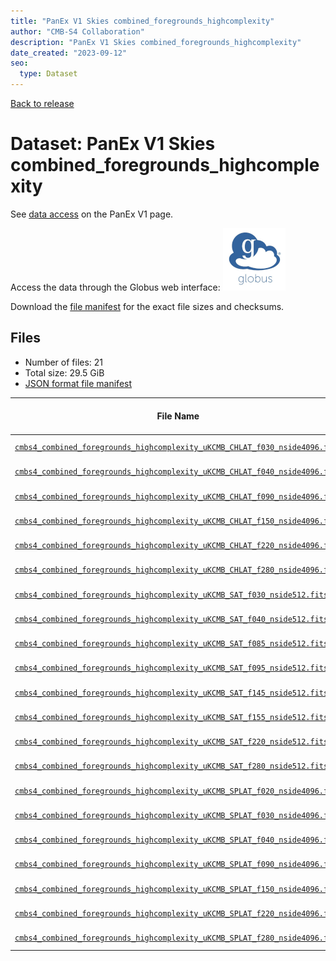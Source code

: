 ```yaml
---
title: "PanEx V1 Skies combined_foregrounds_highcomplexity"
author: "CMB-S4 Collaboration"
description: "PanEx V1 Skies combined_foregrounds_highcomplexity"
date_created: "2023-09-12"
seo:
  type: Dataset
---
```


[Back to release](./panexv1.html#datasets)

# Dataset: PanEx V1 Skies combined_foregrounds_highcomplexity

See [data access](./panexv1.html#data-access) on the PanEx V1 page.

Access the data through the Globus web interface: [![Download via Globus](images/globus-logo.png)](https://app.globus.org/file-manager?origin_id=38f01147-f09e-483d-a552-3866669a846d&origin_path=%2Fdatareleases%2Fpanexv1%2Fcombined_foregrounds_highcomplexity%2F)

Download the [file manifest](https://g-456d30.0ed28.75bc.data.globus.org/datareleases/panexv1/combined_foregrounds_highcomplexity/manifest.json) for the exact file sizes and checksums.

## Files

- Number of files: 21
- Total size: 29.5 GiB
- [JSON format file manifest](https://g-456d30.0ed28.75bc.data.globus.org/datareleases/panexv1/combined_foregrounds_highcomplexity/manifest.json)

|                                                                                                                           File Name                                                                                                                           | Telescope | Frequency Band (GHz) | Nside |   Size   |
| ------------------------------------------------------------------------------------------------------------------------------------------------------------------------------------------------------------------------------------------------------------- | --------- | -------------------: | ----: | -------- |
| [`cmbs4_combined_foregrounds_highcomplexity_uKCMB_CHLAT_f030_nside4096.fits`](https://g-456d30.0ed28.75bc.data.globus.org/datareleases/panexv1/combined_foregrounds_highcomplexity/cmbs4_combined_foregrounds_highcomplexity_uKCMB_CHLAT_f030_nside4096.fits) | CHLAT     |                   30 |  4096 | 2.3 GiB  |
| [`cmbs4_combined_foregrounds_highcomplexity_uKCMB_CHLAT_f040_nside4096.fits`](https://g-456d30.0ed28.75bc.data.globus.org/datareleases/panexv1/combined_foregrounds_highcomplexity/cmbs4_combined_foregrounds_highcomplexity_uKCMB_CHLAT_f040_nside4096.fits) | CHLAT     |                   40 |  4096 | 2.3 GiB  |
| [`cmbs4_combined_foregrounds_highcomplexity_uKCMB_CHLAT_f090_nside4096.fits`](https://g-456d30.0ed28.75bc.data.globus.org/datareleases/panexv1/combined_foregrounds_highcomplexity/cmbs4_combined_foregrounds_highcomplexity_uKCMB_CHLAT_f090_nside4096.fits) | CHLAT     |                   90 |  4096 | 2.3 GiB  |
| [`cmbs4_combined_foregrounds_highcomplexity_uKCMB_CHLAT_f150_nside4096.fits`](https://g-456d30.0ed28.75bc.data.globus.org/datareleases/panexv1/combined_foregrounds_highcomplexity/cmbs4_combined_foregrounds_highcomplexity_uKCMB_CHLAT_f150_nside4096.fits) | CHLAT     |                  150 |  4096 | 2.3 GiB  |
| [`cmbs4_combined_foregrounds_highcomplexity_uKCMB_CHLAT_f220_nside4096.fits`](https://g-456d30.0ed28.75bc.data.globus.org/datareleases/panexv1/combined_foregrounds_highcomplexity/cmbs4_combined_foregrounds_highcomplexity_uKCMB_CHLAT_f220_nside4096.fits) | CHLAT     |                  220 |  4096 | 2.3 GiB  |
| [`cmbs4_combined_foregrounds_highcomplexity_uKCMB_CHLAT_f280_nside4096.fits`](https://g-456d30.0ed28.75bc.data.globus.org/datareleases/panexv1/combined_foregrounds_highcomplexity/cmbs4_combined_foregrounds_highcomplexity_uKCMB_CHLAT_f280_nside4096.fits) | CHLAT     |                  280 |  4096 | 2.3 GiB  |
| [`cmbs4_combined_foregrounds_highcomplexity_uKCMB_SAT_f030_nside512.fits`](https://g-456d30.0ed28.75bc.data.globus.org/datareleases/panexv1/combined_foregrounds_highcomplexity/cmbs4_combined_foregrounds_highcomplexity_uKCMB_SAT_f030_nside512.fits)       | SAT       |                   30 |   512 | 36.0 MiB |
| [`cmbs4_combined_foregrounds_highcomplexity_uKCMB_SAT_f040_nside512.fits`](https://g-456d30.0ed28.75bc.data.globus.org/datareleases/panexv1/combined_foregrounds_highcomplexity/cmbs4_combined_foregrounds_highcomplexity_uKCMB_SAT_f040_nside512.fits)       | SAT       |                   40 |   512 | 36.0 MiB |
| [`cmbs4_combined_foregrounds_highcomplexity_uKCMB_SAT_f085_nside512.fits`](https://g-456d30.0ed28.75bc.data.globus.org/datareleases/panexv1/combined_foregrounds_highcomplexity/cmbs4_combined_foregrounds_highcomplexity_uKCMB_SAT_f085_nside512.fits)       | SAT       |                   85 |   512 | 36.0 MiB |
| [`cmbs4_combined_foregrounds_highcomplexity_uKCMB_SAT_f095_nside512.fits`](https://g-456d30.0ed28.75bc.data.globus.org/datareleases/panexv1/combined_foregrounds_highcomplexity/cmbs4_combined_foregrounds_highcomplexity_uKCMB_SAT_f095_nside512.fits)       | SAT       |                   95 |   512 | 36.0 MiB |
| [`cmbs4_combined_foregrounds_highcomplexity_uKCMB_SAT_f145_nside512.fits`](https://g-456d30.0ed28.75bc.data.globus.org/datareleases/panexv1/combined_foregrounds_highcomplexity/cmbs4_combined_foregrounds_highcomplexity_uKCMB_SAT_f145_nside512.fits)       | SAT       |                  145 |   512 | 36.0 MiB |
| [`cmbs4_combined_foregrounds_highcomplexity_uKCMB_SAT_f155_nside512.fits`](https://g-456d30.0ed28.75bc.data.globus.org/datareleases/panexv1/combined_foregrounds_highcomplexity/cmbs4_combined_foregrounds_highcomplexity_uKCMB_SAT_f155_nside512.fits)       | SAT       |                  155 |   512 | 36.0 MiB |
| [`cmbs4_combined_foregrounds_highcomplexity_uKCMB_SAT_f220_nside512.fits`](https://g-456d30.0ed28.75bc.data.globus.org/datareleases/panexv1/combined_foregrounds_highcomplexity/cmbs4_combined_foregrounds_highcomplexity_uKCMB_SAT_f220_nside512.fits)       | SAT       |                  220 |   512 | 36.0 MiB |
| [`cmbs4_combined_foregrounds_highcomplexity_uKCMB_SAT_f280_nside512.fits`](https://g-456d30.0ed28.75bc.data.globus.org/datareleases/panexv1/combined_foregrounds_highcomplexity/cmbs4_combined_foregrounds_highcomplexity_uKCMB_SAT_f280_nside512.fits)       | SAT       |                  280 |   512 | 36.0 MiB |
| [`cmbs4_combined_foregrounds_highcomplexity_uKCMB_SPLAT_f020_nside4096.fits`](https://g-456d30.0ed28.75bc.data.globus.org/datareleases/panexv1/combined_foregrounds_highcomplexity/cmbs4_combined_foregrounds_highcomplexity_uKCMB_SPLAT_f020_nside4096.fits) | SPLAT     |                   20 |  4096 | 2.3 GiB  |
| [`cmbs4_combined_foregrounds_highcomplexity_uKCMB_SPLAT_f030_nside4096.fits`](https://g-456d30.0ed28.75bc.data.globus.org/datareleases/panexv1/combined_foregrounds_highcomplexity/cmbs4_combined_foregrounds_highcomplexity_uKCMB_SPLAT_f030_nside4096.fits) | SPLAT     |                   30 |  4096 | 2.3 GiB  |
| [`cmbs4_combined_foregrounds_highcomplexity_uKCMB_SPLAT_f040_nside4096.fits`](https://g-456d30.0ed28.75bc.data.globus.org/datareleases/panexv1/combined_foregrounds_highcomplexity/cmbs4_combined_foregrounds_highcomplexity_uKCMB_SPLAT_f040_nside4096.fits) | SPLAT     |                   40 |  4096 | 2.3 GiB  |
| [`cmbs4_combined_foregrounds_highcomplexity_uKCMB_SPLAT_f090_nside4096.fits`](https://g-456d30.0ed28.75bc.data.globus.org/datareleases/panexv1/combined_foregrounds_highcomplexity/cmbs4_combined_foregrounds_highcomplexity_uKCMB_SPLAT_f090_nside4096.fits) | SPLAT     |                   90 |  4096 | 2.3 GiB  |
| [`cmbs4_combined_foregrounds_highcomplexity_uKCMB_SPLAT_f150_nside4096.fits`](https://g-456d30.0ed28.75bc.data.globus.org/datareleases/panexv1/combined_foregrounds_highcomplexity/cmbs4_combined_foregrounds_highcomplexity_uKCMB_SPLAT_f150_nside4096.fits) | SPLAT     |                  150 |  4096 | 2.3 GiB  |
| [`cmbs4_combined_foregrounds_highcomplexity_uKCMB_SPLAT_f220_nside4096.fits`](https://g-456d30.0ed28.75bc.data.globus.org/datareleases/panexv1/combined_foregrounds_highcomplexity/cmbs4_combined_foregrounds_highcomplexity_uKCMB_SPLAT_f220_nside4096.fits) | SPLAT     |                  220 |  4096 | 2.3 GiB  |
| [`cmbs4_combined_foregrounds_highcomplexity_uKCMB_SPLAT_f280_nside4096.fits`](https://g-456d30.0ed28.75bc.data.globus.org/datareleases/panexv1/combined_foregrounds_highcomplexity/cmbs4_combined_foregrounds_highcomplexity_uKCMB_SPLAT_f280_nside4096.fits) | SPLAT     |                  280 |  4096 | 2.3 GiB  |
